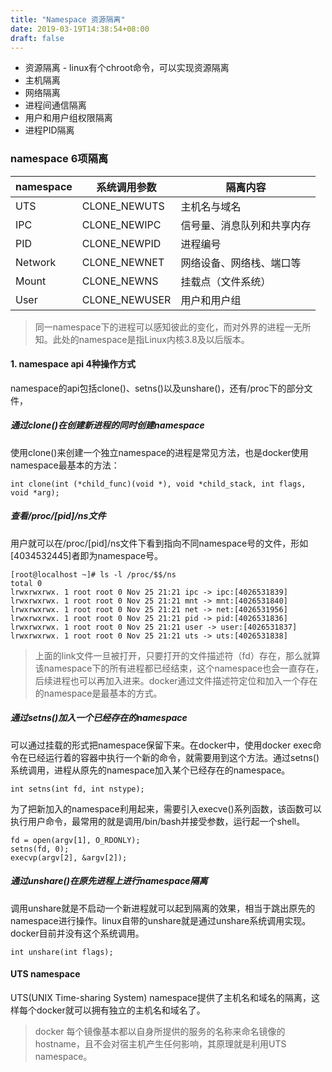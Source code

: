 ```yaml
---
title: "Namespace 资源隔离"
date: 2019-03-19T14:38:54+08:00
draft: false
---
```



- 资源隔离 - linux有个chroot命令，可以实现资源隔离
- 主机隔离
- 网络隔离
- 进程间通信隔离
- 用户和用户组权限隔离
- 进程PID隔离



### namespace 6项隔离

namespace | 系统调用参数 | 隔离内容
---|--- | ----
UTS | CLONE_NEWUTS | 主机名与域名
IPC | CLONE_NEWIPC | 信号量、消息队列和共享内存
PID | CLONE_NEWPID | 进程编号
Network | CLONE_NEWNET | 网络设备、网络栈、端口等
Mount | CLONE_NEWNS | 挂载点（文件系统）
User | CLONE_NEWUSER | 用户和用户组


> 同一namespace下的进程可以感知彼此的变化，而对外界的进程一无所知。此处的namespace是指Linux内核3.8及以后版本。


#### 1. namespace api 4种操作方式
namespace的api包括clone()、setns()以及unshare()，还有/proc下的部分文件，


##### 通过clone()在创建新进程的同时创建namespace
使用clone()来创建一个独立namespace的进程是常见方法，也是docker使用namespace最基本的方法：
```
int clone(int (*child_func)(void *), void *child_stack, int flags, void *arg);
```

##### 查看/proc/[pid]/ns文件
用户就可以在/proc/[pid]/ns文件下看到指向不同namespace号的文件，形如[4034532445]者即为namespace号。

```
[root@localhost ~]# ls -l /proc/$$/ns
total 0
lrwxrwxrwx. 1 root root 0 Nov 25 21:21 ipc -> ipc:[4026531839]
lrwxrwxrwx. 1 root root 0 Nov 25 21:21 mnt -> mnt:[4026531840]
lrwxrwxrwx. 1 root root 0 Nov 25 21:21 net -> net:[4026531956]
lrwxrwxrwx. 1 root root 0 Nov 25 21:21 pid -> pid:[4026531836]
lrwxrwxrwx. 1 root root 0 Nov 25 21:21 user -> user:[4026531837]
lrwxrwxrwx. 1 root root 0 Nov 25 21:21 uts -> uts:[4026531838]

```

> 上面的link文件一旦被打开，只要打开的文件描述符（fd）存在，那么就算该namespace下的所有进程都已经结束，这个namespace也会一直存在，后续进程也可以再加入进来。docker通过文件描述符定位和加入一个存在的namespace是最基本的方式。


##### 通过setns()加入一个已经存在的namespace
可以通过挂载的形式把namespace保留下来。在docker中，使用docker exec命令在已经运行着的容器中执行一个新的命令，就需要用到这个方法。通过setns()系统调用，进程从原先的namespace加入某个已经存在的namespace。
```
int setns(int fd, int nstype);
```

为了把新加入的namespace利用起来，需要引入execve()系列函数，该函数可以执行用户命令，最常用的就是调用/bin/bash并接受参数，运行起一个shell。

```
fd = open(argv[1], O_RDONLY);
setns(fd, 0);
execvp(argv[2], &argv[2]);
```

##### 通过unshare()在原先进程上进行namespace隔离
调用unshare就是不启动一个新进程就可以起到隔离的效果，相当于跳出原先的namespace进行操作。linux自带的unshare就是通过unshare系统调用实现。docker目前并没有这个系统调用。
```
int unshare(int flags);
```

#### UTS namespace
UTS(UNIX Time-sharing System) namespace提供了主机名和域名的隔离，这样每个docker就可以拥有独立的主机名和域名了。

> docker 每个镜像基本都以自身所提供的服务的名称来命名镜像的hostname，且不会对宿主机产生任何影响，其原理就是利用UTS namespace。


